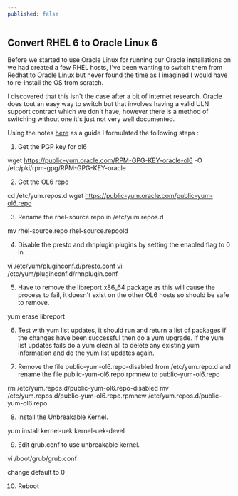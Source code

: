```yaml
---
published: false
---
```


## Convert RHEL 6 to Oracle Linux 6

Before we started to use Oracle Linux for running our Oracle installations on we had created a few RHEL hosts, I've been wanting to switch them from Redhat to Oracle Linux but never found the time as I imagined I would have to re-install the OS from scratch.

I discovered that this isn't the case after a bit of internet research. Oracle does tout an easy way to switch but that involves having a valid ULN support contract which we don't have, however there is a method of switching without one it's just not very well documented.

Using the notes [here](http://public-yum.oracle.com/) as a guide I formulated the following steps :

1. Get the PGP key for ol6

 wget https://public-yum.oracle.com/RPM-GPG-KEY-oracle-ol6 -O /etc/pki/rpm-gpg/RPM-GPG-KEY-oracle

2. Get the OL6 repo

 cd /etc/yum.repos.d
 wget https://public-yum.oracle.com/public-yum-ol6.repo

3. Rename the rhel-source.repo in /etc/yum.repos.d

 mv rhel-source.repo rhel-source.repoold

4. Disable the presto and rhnplugin plugins by setting the enabled flag to 0 in :

 vi /etc/yum/pluginconf.d/presto.conf
 vi /etc/yum/pluginconf.d/rhnplugin.conf

5. Have to remove the libreport.x86_64 package as this will cause the process to fail, it doesn't exist on the other  OL6 hosts so should be safe to remove.

 yum erase libreport

6. Test with yum list updates, it should run and return a list of packages if the changes have been successful then do a yum upgrade. If the yum list updates fails do a yum clean all to delete any existing yum information and do the yum list updates again.

7. Remove the file public-yum-ol6.repo-disabled from /etc/yum.repo.d and rename the file public-yum-ol6.repo.rpmnew to public-yum-ol6.repo

 rm /etc/yum.repos.d/public-yum-ol6.repo-disabled
 mv /etc/yum.repos.d/public-yum-ol6.repo.rpmnew /etc/yum.repos.d/public-yum-ol6.repo

8. Install the Unbreakable Kernel.

 yum install kernel-uek kernel-uek-devel

9. Edit grub.conf to use unbreakable kernel.

 vi /boot/grub/grub.conf

change default to 0

10. Reboot
